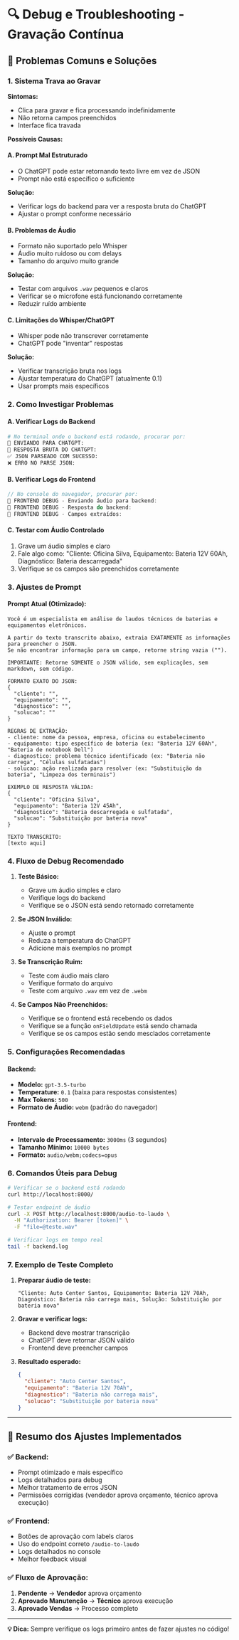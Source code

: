 # 🔍 Debug e Troubleshooting - Gravação Contínua

## 🚨 Problemas Comuns e Soluções

### 1. **Sistema Trava ao Gravar**

**Sintomas:**
- Clica para gravar e fica processando indefinidamente
- Não retorna campos preenchidos
- Interface fica travada

**Possíveis Causas:**

#### A. **Prompt Mal Estruturado**
- O ChatGPT pode estar retornando texto livre em vez de JSON
- Prompt não está específico o suficiente

**Solução:**
- Verificar logs do backend para ver a resposta bruta do ChatGPT
- Ajustar o prompt conforme necessário

#### B. **Problemas de Áudio**
- Formato não suportado pelo Whisper
- Áudio muito ruidoso ou com delays
- Tamanho do arquivo muito grande

**Solução:**
- Testar com arquivos `.wav` pequenos e claros
- Verificar se o microfone está funcionando corretamente
- Reduzir ruído ambiente

#### C. **Limitações do Whisper/ChatGPT**
- Whisper pode não transcrever corretamente
- ChatGPT pode "inventar" respostas

**Solução:**
- Verificar transcrição bruta nos logs
- Ajustar temperatura do ChatGPT (atualmente 0.1)
- Usar prompts mais específicos

### 2. **Como Investigar Problemas**

#### A. **Verificar Logs do Backend**
```bash
# No terminal onde o backend está rodando, procurar por:
🤖 ENVIANDO PARA CHATGPT:
🤖 RESPOSTA BRUTA DO CHATGPT:
✅ JSON PARSEADO COM SUCESSO:
❌ ERRO NO PARSE JSON:
```

#### B. **Verificar Logs do Frontend**
```javascript
// No console do navegador, procurar por:
🎯 FRONTEND DEBUG - Enviando áudio para backend:
🎯 FRONTEND DEBUG - Resposta do backend:
🎯 FRONTEND DEBUG - Campos extraídos:
```

#### C. **Testar com Áudio Controlado**
1. Grave um áudio simples e claro
2. Fale algo como: "Cliente: Oficina Silva, Equipamento: Bateria 12V 60Ah, Diagnóstico: Bateria descarregada"
3. Verifique se os campos são preenchidos corretamente

### 3. **Ajustes de Prompt**

#### Prompt Atual (Otimizado):
```text
Você é um especialista em análise de laudos técnicos de baterias e equipamentos eletrônicos.

A partir do texto transcrito abaixo, extraia EXATAMENTE as informações para preencher o JSON.
Se não encontrar informação para um campo, retorne string vazia ("").

IMPORTANTE: Retorne SOMENTE o JSON válido, sem explicações, sem markdown, sem código.

FORMATO EXATO DO JSON:
{
  "cliente": "",
  "equipamento": "",
  "diagnostico": "",
  "solucao": ""
}

REGRAS DE EXTRAÇÃO:
- cliente: nome da pessoa, empresa, oficina ou estabelecimento
- equipamento: tipo específico de bateria (ex: "Bateria 12V 60Ah", "Bateria de notebook Dell")
- diagnostico: problema técnico identificado (ex: "Bateria não carrega", "Células sulfatadas")
- solucao: ação realizada para resolver (ex: "Substituição da bateria", "Limpeza dos terminais")

EXEMPLO DE RESPOSTA VÁLIDA:
{
  "cliente": "Oficina Silva",
  "equipamento": "Bateria 12V 45Ah",
  "diagnostico": "Bateria descarregada e sulfatada",
  "solucao": "Substituição por bateria nova"
}

TEXTO TRANSCRITO:
[texto aqui]
```

### 4. **Fluxo de Debug Recomendado**

1. **Teste Básico:**
   - Grave um áudio simples e claro
   - Verifique logs do backend
   - Verifique se o JSON está sendo retornado corretamente

2. **Se JSON Inválido:**
   - Ajuste o prompt
   - Reduza a temperatura do ChatGPT
   - Adicione mais exemplos no prompt

3. **Se Transcrição Ruim:**
   - Teste com áudio mais claro
   - Verifique formato do arquivo
   - Teste com arquivo `.wav` em vez de `.webm`

4. **Se Campos Não Preenchidos:**
   - Verifique se o frontend está recebendo os dados
   - Verifique se a função `onFieldUpdate` está sendo chamada
   - Verifique se os campos estão sendo mesclados corretamente

### 5. **Configurações Recomendadas**

#### Backend:
- **Modelo:** `gpt-3.5-turbo`
- **Temperature:** `0.1` (baixa para respostas consistentes)
- **Max Tokens:** `500`
- **Formato de Áudio:** `webm` (padrão do navegador)

#### Frontend:
- **Intervalo de Processamento:** `3000ms` (3 segundos)
- **Tamanho Mínimo:** `10000 bytes`
- **Formato:** `audio/webm;codecs=opus`

### 6. **Comandos Úteis para Debug**

```bash
# Verificar se o backend está rodando
curl http://localhost:8000/

# Testar endpoint de áudio
curl -X POST http://localhost:8000/audio-to-laudo \
  -H "Authorization: Bearer [token]" \
  -F "file=@teste.wav"

# Verificar logs em tempo real
tail -f backend.log
```

### 7. **Exemplo de Teste Completo**

1. **Preparar áudio de teste:**
   ```
   "Cliente: Auto Center Santos, Equipamento: Bateria 12V 70Ah, 
   Diagnóstico: Bateria não carrega mais, Solução: Substituição por bateria nova"
   ```

2. **Gravar e verificar logs:**
   - Backend deve mostrar transcrição
   - ChatGPT deve retornar JSON válido
   - Frontend deve preencher campos

3. **Resultado esperado:**
   ```json
   {
     "cliente": "Auto Center Santos",
     "equipamento": "Bateria 12V 70Ah",
     "diagnostico": "Bateria não carrega mais",
     "solucao": "Substituição por bateria nova"
   }
   ```

---

## 🎯 **Resumo dos Ajustes Implementados**

### ✅ **Backend:**
- Prompt otimizado e mais específico
- Logs detalhados para debug
- Melhor tratamento de erros JSON
- Permissões corrigidas (vendedor aprova orçamento, técnico aprova execução)

### ✅ **Frontend:**
- Botões de aprovação com labels claros
- Uso do endpoint correto `/audio-to-laudo`
- Logs detalhados no console
- Melhor feedback visual

### ✅ **Fluxo de Aprovação:**
1. **Pendente** → **Vendedor** aprova orçamento
2. **Aprovado Manutenção** → **Técnico** aprova execução
3. **Aprovado Vendas** → Processo completo

---

**💡 Dica:** Sempre verifique os logs primeiro antes de fazer ajustes no código! 